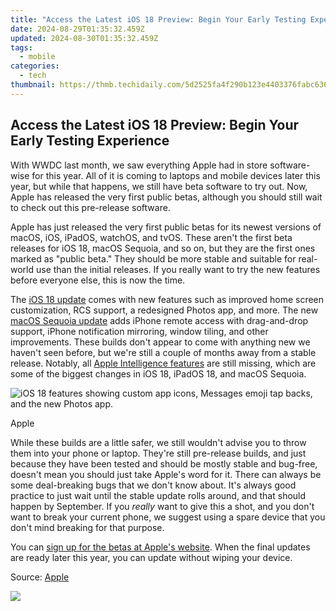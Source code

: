 ```yaml
---
title: "Access the Latest iOS 18 Preview: Begin Your Early Testing Experience"
date: 2024-08-29T01:35:32.459Z
updated: 2024-08-30T01:35:32.459Z
tags:
  - mobile
categories:
  - tech
thumbnail: https://thmb.techidaily.com/5d2525fa4f290b123e4403376fabc636b3a54f2e745335912f33acca5ea34e31.jpg
---
```


## Access the Latest iOS 18 Preview: Begin Your Early Testing Experience

With WWDC last month, we saw everything Apple had in store software-wise for this year. All of it is coming to laptops and mobile devices later this year, but while that happens, we still have beta software to try out. Now, Apple has released the very first public betas, although you should still wait to check out this pre-release software.

 Apple has just released the very first public betas for its newest versions of macOS, iOS, iPadOS, watchOS, and tvOS. These aren't the first beta releases for iOS 18, macOS Sequoia, and so on, but they are the first ones marked as "public beta." They should be more stable and suitable for real-world use than the initial releases. If you really want to try the new features before everyone else, this is now the time.

 The [iOS 18 update](https://snapchat-videos.techidaily.com/new-convenient-tutorial-snapchat-installation-macos-style/) comes with new features such as improved home screen customization, RCS support, a redesigned Photos app, and more. The new [macOS Sequoia update](https://www.apple.com/macos/macos-sequoia-preview/) adds iPhone remote access with drag-and-drop support, iPhone notification mirroring, window tiling, and other improvements. These builds don't appear to come with anything new we haven't seen before, but we're still a couple of months away from a stable release. Notably, all [Apple Intelligence features](https://facebook-video-recording.techidaily.com/revolutionize-traffic-flows-with-innovative-facebook-video-tactics-for-2024/) are still missing, which are some of the biggest changes in iOS 18, iPadOS 18, and macOS Sequoia.

![iOS 18 features showing custom app icons, Messages emoji tap backs, and the new Photos app.](https://static1.howtogeekimages.com/wordpress/wp-content/uploads/2024/06/apple-wwdc24-ios-18-iphone-15-pro-3-up-240610.jpg) 

Apple

 While these builds are a little safer, we still wouldn't advise you to throw them into your phone or laptop. They're still pre-release builds, and just because they have been tested and should be mostly stable and bug-free, doesn't mean you should just take Apple's word for it. There can always be some deal-breaking bugs that we don't know about. It's always good practice to just wait until the stable update rolls around, and that should happen by September. If you _really_ want to give this a shot, and you don't want to break your current phone, we suggest using a spare device that you don't mind breaking for that purpose.

 You can [sign up for the betas at Apple's website](https://beta.apple.com/). When the final updates are ready later this year, you can update without wiping your device.

 Source: [Apple](https://beta.apple.com/)

<ins class="adsbygoogle"
     style="display:block"
     data-ad-format="autorelaxed"
     data-ad-client="ca-pub-7571918770474297"
     data-ad-slot="1223367746"></ins>



<ins class="adsbygoogle"
     style="display:block"
     data-ad-client="ca-pub-7571918770474297"
     data-ad-slot="8358498916"
     data-ad-format="auto"
     data-full-width-responsive="true"></ins>



<!-- affiliate ads begin -->
<a href="https://secure.2checkout.com/order/checkout.php?PRODS=4729320&QTY=1&AFFILIATE=108875&CART=1"><img src="https://secure.avangate.com/images/merchant/f7f07e7dab09533bc71247a5b29a7373/products/2_iDeviceMessageBox.png" border="0"></a>
<!-- affiliate ads end -->
